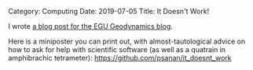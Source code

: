 Category: Computing
Date: 2019-07-05
Title: It Doesn't Work!

I wrote [a blog post for the EGU Geodynamics
blog](https://blogs.egu.eu/divisions/gd/2019/07/03/it-doesnt-work-asking-questions-about-scientific-software/).

Here is a miniposter you can print out, with almost-tautological advice
on how to ask for help with scientific software (as well as a quatrain
in amphibrachic tetrameter): <https://github.com/psanan/it_doesnt_work>
